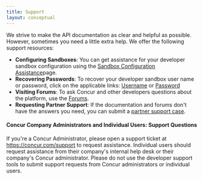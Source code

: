 ```yaml
---
title: Support
layout: conceptual
---
```



We strive to make the API documentation as clear and helpful as possible. However, sometimes you need a little extra help.  We offer the following support resources:

* **Configuring Sandboxes**: You can get assistance for your developer sandbox configuration using the [Sandbox Configuration Assistance][1]page.
* **Recovering Passwords**: To recover your developer sandbox user name or password, click on the applicable links: [Username][4] or [Password][5]
* **Visiting Forums**:  To ask Concur and other developers questions about the platform, use the [Forums][2].
* **Requesting Partner Support**:  If the documentation and forums don't have the answers you need, you can submit a [partner support case][3].



####  Concur Company Administrators and Individual Users:  Support Questions

If you're a Concur Administrator, please open a support ticket at <https://concur.com/support>  to request assistance.  Individual users should request assistance from their company's internal help desk or their company's Concur administrator.  Please do not use the developer support tools to submit support requests from Concur administrators or individual users.

 

[1]: https://developer.concur.com/node/533
[2]: https://developer.concur.com/docs-and-resources/forums
[3]: https://na4.salesforce.com/secur/login_portal.jsp?orgId=00D600000007Dq3&portalId=06060000000PrEi
[4]: https://www.concursolutions.com/profile/send_password_hint.asp?txtLoginID=&forgotName=1
[5]: https://www.concursolutions.com/profile/send_password_hint.asp?txtLoginID=&forgotName=0
  
